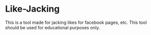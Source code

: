 # Like-Jacking
This is a tool made for jacking likes for facebook pages, etc. This tool should be used for educational purposes only.
